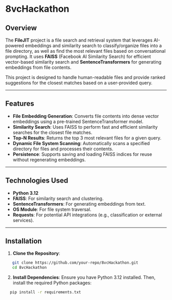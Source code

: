 # 8vcHackathon

## Overview
The **FileJIT** project is a file search and retrieval system that leverages AI-powered embeddings and similarity search to classify/organize files into a file directory, as well as find the most relevant files based on conversational prompting. It uses **FAISS** (Facebook AI Similarity Search) for efficient vector-based similarity search and **SentenceTransformers** for generating embeddings from file contents.

This project is designed to handle human-readable files and provide ranked suggestions for the closest matches based on a user-provided query.

---

## Features
- **File Embedding Generation**: Converts file contents into dense vector embeddings using a pre-trained SentenceTransformer model.
- **Similarity Search**: Uses FAISS to perform fast and efficient similarity searches for the closest file matches.
- **Top-N Results**: Returns the top 3 most relevant files for a given query.
- **Dynamic File System Scanning**: Automatically scans a specified directory for files and processes their contents.
- **Persistence**: Supports saving and loading FAISS indices for reuse without regenerating embeddings.

---

## Technologies Used
- **Python 3.12**
- **FAISS**: For similarity search and clustering.
- **SentenceTransformers**: For generating embeddings from text.
- **OS Module**: For file system traversal.
- **Requests**: For potential API integrations (e.g., classification or external services).

---

## Installation

1. **Clone the Repository**:
```bash
   git clone https://github.com/your-repo/8vcHackathon.git
   cd 8vcHackathon
   ```
2. **Install Dependencies**: Ensure you have Python 3.12 installed. Then, install the required Python packages:
 ```bash
   pip install -r requirements.txt
   ```
